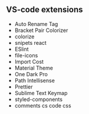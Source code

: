 ## VS-code extensions

- Auto Rename Tag
- Bracket Pair Colorizer
- colorize
- snipets react
- ESlint
- file-icons
- Import Cost
- Material Theme
- One Dark Pro
- Path Intellisense
- Prettier
- Sublime Text Keymap
- styled-components
- comments cs code css
